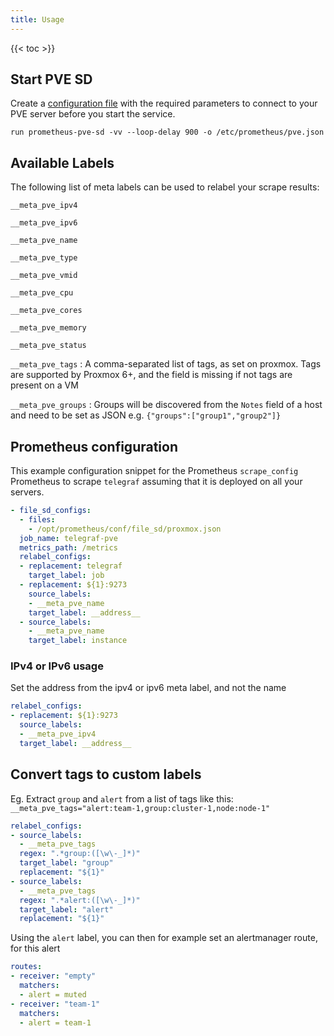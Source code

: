 ```yaml
---
title: Usage
---
```


{{< toc >}}

## Start PVE SD

Create a [configuration file](/configuration/defaults/) with the required parameters to connect to your PVE server before you start the service.

```Shell
run prometheus-pve-sd -vv --loop-delay 900 -o /etc/prometheus/pve.json
```

## Available Labels

The following list of meta labels can be used to relabel your scrape results:

`__meta_pve_ipv4`

`__meta_pve_ipv6`

`__meta_pve_name`

`__meta_pve_type`

`__meta_pve_vmid`

`__meta_pve_cpu`

`__meta_pve_cores`

`__meta_pve_memory`

`__meta_pve_status`

`__meta_pve_tags`
: A comma-separated list of tags, as set on proxmox. Tags are supported by Proxmox 6+, and the field is missing if not tags are present on a VM

`__meta_pve_groups`
: Groups will be discovered from the `Notes` field of a host and need to be set as JSON e.g. `{"groups":["group1","group2"]}`

## Prometheus configuration

This example configuration snippet for the Prometheus `scrape_config` Prometheus to scrape `telegraf` assuming that it is deployed on all your servers.

```YAML
- file_sd_configs:
  - files:
    - /opt/prometheus/conf/file_sd/proxmox.json
  job_name: telegraf-pve
  metrics_path: /metrics
  relabel_configs:
  - replacement: telegraf
    target_label: job
  - replacement: ${1}:9273
    source_labels:
    - __meta_pve_name
    target_label: __address__
  - source_labels:
    - __meta_pve_name
    target_label: instance
```

### IPv4 or IPv6 usage

Set the address from the ipv4 or ipv6 meta label, and not the name

```YAML
relabel_configs:
- replacement: ${1}:9273
  source_labels:
  - __meta_pve_ipv4
  target_label: __address__
```

## Convert tags to custom labels

Eg. Extract `group` and `alert` from a list of tags like this: `__meta_pve_tags="alert:team-1,group:cluster-1,node:node-1"`

```YAML
relabel_configs:
- source_labels:
  - __meta_pve_tags
  regex: ".*group:([\w\-_]*)"
  target_label: "group"
  replacement: "${1}"
- source_labels:
  - __meta_pve_tags
  regex: ".*alert:([\w\-_]*)"
  target_label: "alert"
  replacement: "${1}"
```

Using the `alert` label, you can then for example set an alertmanager route, for this alert

```YAML
routes:
- receiver: "empty"
  matchers:
  - alert = muted
- receiver: "team-1"
  matchers:
  - alert = team-1
```
